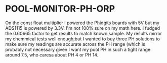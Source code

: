# POOL-MONITOR-PH-ORP

On the const float multiplier
I powered the Phidgits boards with 5V  but my ADS1115 is powered by 3.3V.  I'm not 100% sure on my math here.  I fudged the 0.60665 factor to get results to match known sample.
My results mirror my chemmical tests well enough;but I wanted to buy three PH solutions to make sure my readings are accurate across the PH range (which is probably not necessary given I want my pool PH in such a tight range around 7.5, who caresa about PH 4 or PH 14.
